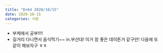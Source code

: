 ```yaml
---
title: "D+64 2020/10/15"
date: 2020-10-15
categories: 사랑
---
```

- 부케애서 공부!!!!
- 길거리 다니면서 음식먹기~~ in.부산대! 이거 참 좋은 데이튼거 같구만! 다음에 또 같이 해보자구 ㅎㅎ
